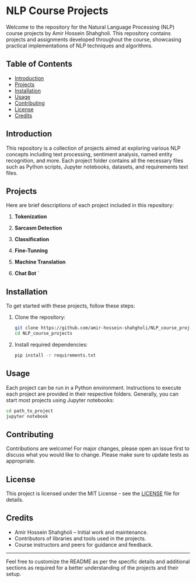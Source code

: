 # NLP Course Projects

Welcome to the repository for the Natural Language Processing (NLP) course projects by Amir Hossein Shahgholi. This repository contains projects and assignments developed throughout the course, showcasing practical implementations of NLP techniques and algorithms.

## Table of Contents
- [Introduction](#introduction)
- [Projects](#projects)
- [Installation](#installation)
- [Usage](#usage)
- [Contributing](#contributing)
- [License](#license)
- [Credits](#credits)

## Introduction

This repository is a collection of projects aimed at exploring various NLP concepts including text processing, sentiment analysis, named entity recognition, and more. Each project folder contains all the necessary files such as Python scripts, Jupyter notebooks, datasets, and requirements text files.

## Projects

Here are brief descriptions of each project included in this repository:

1. **Tokenization**

2. **Sarcasm Detection**

3. **Classification**

4. **Fine-Tunning**

5. **Machine Translation**

6. **Chat Bot**
`


## Installation

To get started with these projects, follow these steps:

1. Clone the repository:
   ```sh
   git clone https://github.com/amir-hossein-shahgholi/NLP_course_projects.git
   cd NLP_course_projects
   ```

2. Install required dependencies:
   ```sh
   pip install -r requirements.txt
   ```

## Usage

Each project can be run in a Python environment. Instructions to execute each project are provided in their respective folders. Generally, you can start most projects using Jupyter notebooks:

```sh
cd path_to_project
jupyter notebook
```

## Contributing

Contributions are welcome! For major changes, please open an issue first to discuss what you would like to change. Please make sure to update tests as appropriate.

## License

This project is licensed under the MIT License - see the [LICENSE](LICENSE.md) file for details.

## Credits

- Amir Hossein Shahgholi – Initial work and maintenance.
- Contributors of libraries and tools used in the projects.
- Course instructors and peers for guidance and feedback.

---

Feel free to customize the README as per the specific details and additional sections as required for a better understanding of the projects and their setup.